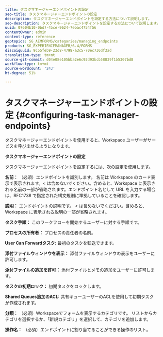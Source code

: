 ```yaml
---
title: タスクマネージャーエンドポイントの設定
seo-title: タスクマネージャーエンドポイントの設定
description: タスクマネージャーエンドポイントを設定する方法について説明します。
seo-description: タスクマネージャーエンドポイントを設定する方法について説明します。
uuid: 07604b10-0bd7-4bce-9624-7ebac4754f56
contentOwner: admin
content-type: reference
geptopics: SG_AEMFORMS/categories/managing_endpoints
products: SG_EXPERIENCEMANAGER/6.4/FORMS
discoiquuid: 9c55feb9-23d8-4798-a3c5-70ec736df3ad
translation-type: tm+mt
source-git-commit: d04e08e105bba2e6c92d93bcb58839f1b5307bd8
workflow-type: tm+mt
source-wordcount: '243'
ht-degree: 51%

---
```



# タスクマネージャーエンドポイントの設定 {#configuring-task-manager-endpoints}

タスクマネージャーエンドポイントを使用すると、Workspace ユーザーがサービスを呼び出せるようになります。

**タスクマネージャーエンドポイントの設定**

タスクマネージャーエンドポイントを設定するには、次の設定を使用します。

**名前：** （必須）エンドポイントを識別します。 名前は Workspace のカード表示で表示されます。&lt; は含めないでください。含めると、Workspace に表示される名前の一部が省略されます。エンドポイント名として URL を入力する場合は、RFC1738 で指定された構文規則に準拠していることを確認します。

**説明：** エンドポイントの説明です。 &lt; は含めないでください。含めると、Workspace に表示される説明の一部が省略されます。

**タスク手順：** このワークフローを開始するユーザーに対する手順です。

**プロセスの所有者：** プロセスの責任者の名前。

**User Can Forwardタスク:** 最初のタスクを転送できます。

**添付ファイルウィンドウを表示：** 添付ファイルウィンドウの表示をユーザーに許可します。

**添付ファイルの追加を許可：** 添付ファイルとメモの追加をユーザーに許可します。

**タスクの初期ロック：** 初期タスクをロックします。

**Shared Queues追加のACL:** 共有キューユーザーのACLを使用して初期タスクが作成されます。

**分類：** （必須）Workspaceでフォームを表示するカテゴリです。 リストからカテゴリを選択するか、「新規カテゴリ」を選択して、カテゴリを追加します。

**操作名：** （必須）エンドポイントに割り当てることができる操作のリスト。
